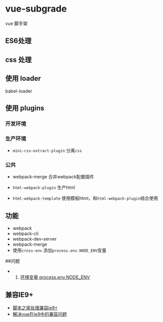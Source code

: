 # vue-subgrade


vue 脚手架




## ES6处理


## css 处理




## 使用 loader

babel-loader


## 使用 plugins


### 开发环境


### 生产环境
- `mini-css-extract-plugin` 分离`css`


### 公共
- webpack-merge 合并webpack配置插件


- `html-webpack-plugin` 生产html
- `html-webpack-template` 使用模板html，和`html-webpack-plugin`结合使用

## 功能

- webpack
- webpack-cli
- webpack-dev-server
- webpack-merge
- 使用`cross-env` 添加`process.env.NODE_ENV`变量


##问题

- 1.  [环境变量 process.env.NODE_ENV](https://juejin.im/post/5ac769e7f265da237b225490)


## 兼容IE9+

- [脚本之家处理兼容ie9+](https://www.jb51.net/article/142232.htm)
- [解决vue在ie9中的兼容问题](https://blog.csdn.net/landl_ww/article/details/79149461)